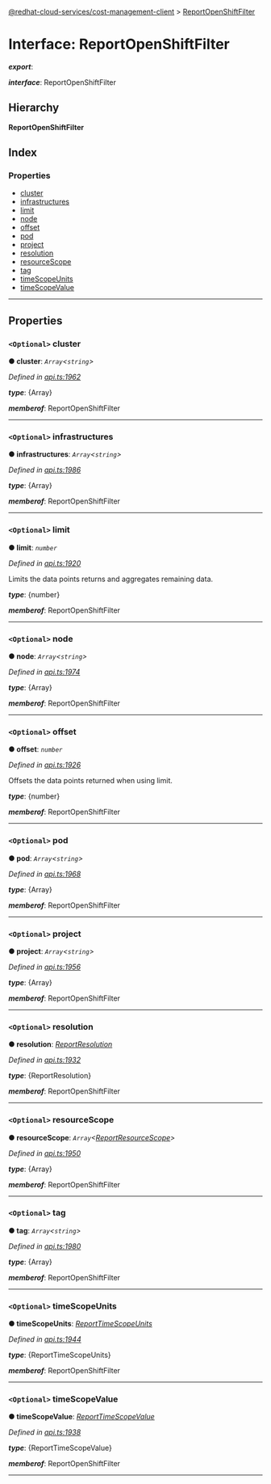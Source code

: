 [@redhat-cloud-services/cost-management-client](../README.md) > [ReportOpenShiftFilter](../interfaces/reportopenshiftfilter.md)

# Interface: ReportOpenShiftFilter

*__export__*: 

*__interface__*: ReportOpenShiftFilter

## Hierarchy

**ReportOpenShiftFilter**

## Index

### Properties

* [cluster](reportopenshiftfilter.md#cluster)
* [infrastructures](reportopenshiftfilter.md#infrastructures)
* [limit](reportopenshiftfilter.md#limit)
* [node](reportopenshiftfilter.md#node)
* [offset](reportopenshiftfilter.md#offset)
* [pod](reportopenshiftfilter.md#pod)
* [project](reportopenshiftfilter.md#project)
* [resolution](reportopenshiftfilter.md#resolution)
* [resourceScope](reportopenshiftfilter.md#resourcescope)
* [tag](reportopenshiftfilter.md#tag)
* [timeScopeUnits](reportopenshiftfilter.md#timescopeunits)
* [timeScopeValue](reportopenshiftfilter.md#timescopevalue)

---

## Properties

<a id="cluster"></a>

### `<Optional>` cluster

**● cluster**: *`Array`<`string`>*

*Defined in [api.ts:1962](https://github.com/RedHatInsights/javascript-clients/blob/master/packages/cost-management/api.ts#L1962)*

*__type__*: {Array}

*__memberof__*: ReportOpenShiftFilter

___
<a id="infrastructures"></a>

### `<Optional>` infrastructures

**● infrastructures**: *`Array`<`string`>*

*Defined in [api.ts:1986](https://github.com/RedHatInsights/javascript-clients/blob/master/packages/cost-management/api.ts#L1986)*

*__type__*: {Array}

*__memberof__*: ReportOpenShiftFilter

___
<a id="limit"></a>

### `<Optional>` limit

**● limit**: *`number`*

*Defined in [api.ts:1920](https://github.com/RedHatInsights/javascript-clients/blob/master/packages/cost-management/api.ts#L1920)*

Limits the data points returns and aggregates remaining data.

*__type__*: {number}

*__memberof__*: ReportOpenShiftFilter

___
<a id="node"></a>

### `<Optional>` node

**● node**: *`Array`<`string`>*

*Defined in [api.ts:1974](https://github.com/RedHatInsights/javascript-clients/blob/master/packages/cost-management/api.ts#L1974)*

*__type__*: {Array}

*__memberof__*: ReportOpenShiftFilter

___
<a id="offset"></a>

### `<Optional>` offset

**● offset**: *`number`*

*Defined in [api.ts:1926](https://github.com/RedHatInsights/javascript-clients/blob/master/packages/cost-management/api.ts#L1926)*

Offsets the data points returned when using limit.

*__type__*: {number}

*__memberof__*: ReportOpenShiftFilter

___
<a id="pod"></a>

### `<Optional>` pod

**● pod**: *`Array`<`string`>*

*Defined in [api.ts:1968](https://github.com/RedHatInsights/javascript-clients/blob/master/packages/cost-management/api.ts#L1968)*

*__type__*: {Array}

*__memberof__*: ReportOpenShiftFilter

___
<a id="project"></a>

### `<Optional>` project

**● project**: *`Array`<`string`>*

*Defined in [api.ts:1956](https://github.com/RedHatInsights/javascript-clients/blob/master/packages/cost-management/api.ts#L1956)*

*__type__*: {Array}

*__memberof__*: ReportOpenShiftFilter

___
<a id="resolution"></a>

### `<Optional>` resolution

**● resolution**: *[ReportResolution](../enums/reportresolution.md)*

*Defined in [api.ts:1932](https://github.com/RedHatInsights/javascript-clients/blob/master/packages/cost-management/api.ts#L1932)*

*__type__*: {ReportResolution}

*__memberof__*: ReportOpenShiftFilter

___
<a id="resourcescope"></a>

### `<Optional>` resourceScope

**● resourceScope**: *`Array`<[ReportResourceScope](../enums/reportresourcescope.md)>*

*Defined in [api.ts:1950](https://github.com/RedHatInsights/javascript-clients/blob/master/packages/cost-management/api.ts#L1950)*

*__type__*: {Array}

*__memberof__*: ReportOpenShiftFilter

___
<a id="tag"></a>

### `<Optional>` tag

**● tag**: *`Array`<`string`>*

*Defined in [api.ts:1980](https://github.com/RedHatInsights/javascript-clients/blob/master/packages/cost-management/api.ts#L1980)*

*__type__*: {Array}

*__memberof__*: ReportOpenShiftFilter

___
<a id="timescopeunits"></a>

### `<Optional>` timeScopeUnits

**● timeScopeUnits**: *[ReportTimeScopeUnits](../enums/reporttimescopeunits.md)*

*Defined in [api.ts:1944](https://github.com/RedHatInsights/javascript-clients/blob/master/packages/cost-management/api.ts#L1944)*

*__type__*: {ReportTimeScopeUnits}

*__memberof__*: ReportOpenShiftFilter

___
<a id="timescopevalue"></a>

### `<Optional>` timeScopeValue

**● timeScopeValue**: *[ReportTimeScopeValue](../enums/reporttimescopevalue.md)*

*Defined in [api.ts:1938](https://github.com/RedHatInsights/javascript-clients/blob/master/packages/cost-management/api.ts#L1938)*

*__type__*: {ReportTimeScopeValue}

*__memberof__*: ReportOpenShiftFilter

___

